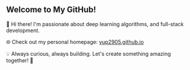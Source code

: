 ## Welcome to My GitHub!
👋 Hi there! I'm passionate about deep learning algorithms, and full-stack development.

🌐 Check out my personal homepage: [yup2905.github.io](https://yup2905.github.io/)

💡 Always curious, always building. Let's create something amazing together! 🚀

